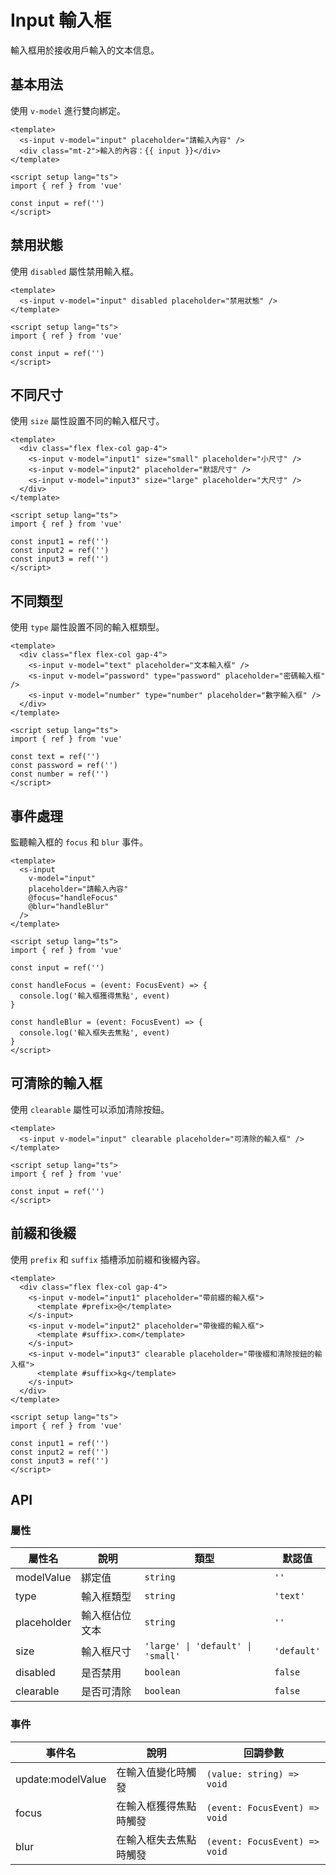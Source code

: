 # Input 輸入框

輸入框用於接收用戶輸入的文本信息。

## 基本用法

使用 `v-model` 進行雙向綁定。

```vue
<template>
  <s-input v-model="input" placeholder="請輸入內容" />
  <div class="mt-2">輸入的內容：{{ input }}</div>
</template>

<script setup lang="ts">
import { ref } from 'vue'

const input = ref('')
</script>
```

## 禁用狀態

使用 `disabled` 屬性禁用輸入框。

```vue
<template>
  <s-input v-model="input" disabled placeholder="禁用狀態" />
</template>

<script setup lang="ts">
import { ref } from 'vue'

const input = ref('')
</script>
```

## 不同尺寸

使用 `size` 屬性設置不同的輸入框尺寸。

```vue
<template>
  <div class="flex flex-col gap-4">
    <s-input v-model="input1" size="small" placeholder="小尺寸" />
    <s-input v-model="input2" placeholder="默認尺寸" />
    <s-input v-model="input3" size="large" placeholder="大尺寸" />
  </div>
</template>

<script setup lang="ts">
import { ref } from 'vue'

const input1 = ref('')
const input2 = ref('')
const input3 = ref('')
</script>
```

## 不同類型

使用 `type` 屬性設置不同的輸入框類型。

```vue
<template>
  <div class="flex flex-col gap-4">
    <s-input v-model="text" placeholder="文本輸入框" />
    <s-input v-model="password" type="password" placeholder="密碼輸入框" />
    <s-input v-model="number" type="number" placeholder="數字輸入框" />
  </div>
</template>

<script setup lang="ts">
import { ref } from 'vue'

const text = ref('')
const password = ref('')
const number = ref('')
</script>
```

## 事件處理

監聽輸入框的 `focus` 和 `blur` 事件。

```vue
<template>
  <s-input 
    v-model="input" 
    placeholder="請輸入內容" 
    @focus="handleFocus" 
    @blur="handleBlur" 
  />
</template>

<script setup lang="ts">
import { ref } from 'vue'

const input = ref('')

const handleFocus = (event: FocusEvent) => {
  console.log('輸入框獲得焦點', event)
}

const handleBlur = (event: FocusEvent) => {
  console.log('輸入框失去焦點', event)
}
</script>
```

## 可清除的輸入框

使用 `clearable` 屬性可以添加清除按鈕。

```vue
<template>
  <s-input v-model="input" clearable placeholder="可清除的輸入框" />
</template>

<script setup lang="ts">
import { ref } from 'vue'

const input = ref('')
</script>
```

## 前綴和後綴

使用 `prefix` 和 `suffix` 插槽添加前綴和後綴內容。

```vue
<template>
  <div class="flex flex-col gap-4">
    <s-input v-model="input1" placeholder="帶前綴的輸入框">
      <template #prefix>@</template>
    </s-input>
    <s-input v-model="input2" placeholder="帶後綴的輸入框">
      <template #suffix>.com</template>
    </s-input>
    <s-input v-model="input3" clearable placeholder="帶後綴和清除按鈕的輸入框">
      <template #suffix>kg</template>
    </s-input>
  </div>
</template>

<script setup lang="ts">
import { ref } from 'vue'

const input1 = ref('')
const input2 = ref('')
const input3 = ref('')
</script>
```

## API

### 屬性

| 屬性名 | 說明 | 類型 | 默認值 |
| --- | --- | --- | --- |
| modelValue | 綁定值 | `string` | `''` |
| type | 輸入框類型 | `string` | `'text'` |
| placeholder | 輸入框佔位文本 | `string` | `''` |
| size | 輸入框尺寸 | `'large' \| 'default' \| 'small'` | `'default'` |
| disabled | 是否禁用 | `boolean` | `false` |
| clearable | 是否可清除 | `boolean` | `false` |

### 事件

| 事件名 | 說明 | 回調參數 |
| --- | --- | --- |
| update:modelValue | 在輸入值變化時觸發 | `(value: string) => void` |
| focus | 在輸入框獲得焦點時觸發 | `(event: FocusEvent) => void` |
| blur | 在輸入框失去焦點時觸發 | `(event: FocusEvent) => void` |